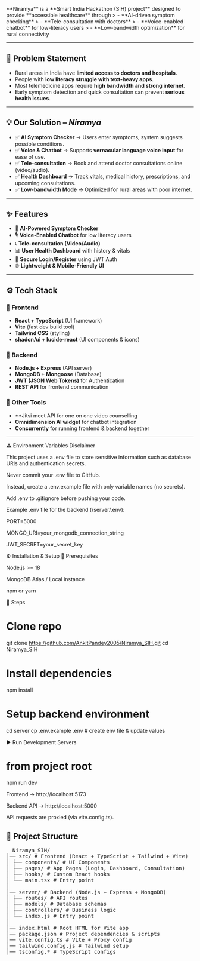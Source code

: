 <head>**Niramya** is a **Smart India Hackathon (SIH) project** designed to provide **accessible healthcare** through  </head>
> - **AI-driven symptom checking**  
> - **Tele-consultation with doctors**  
> - **Voice-enabled chatbot** for low-literacy users  
> - **Low-bandwidth optimization** for rural connectivity  

---

## 🏥 Problem Statement
- Rural areas in India have **limited access to doctors and hospitals**.  
- People with **low literacy struggle with text-heavy apps**.  
- Most telemedicine apps require **high bandwidth and strong internet**.  
- Early symptom detection and quick consultation can prevent **serious health issues**.  

---

## 💡 Our Solution – *Niramya*
- ✅ **AI Symptom Checker** → Users enter symptoms, system suggests possible conditions.  
- ✅ **Voice & Chatbot** → Supports **vernacular language voice input** for ease of use.  
- ✅ **Tele-consultation** → Book and attend doctor consultations online (video/audio).  
- ✅ **Health Dashboard** → Track vitals, medical history, prescriptions, and upcoming consultations.  
- ✅ **Low-bandwidth Mode** → Optimized for rural areas with poor internet.  

---

## ✨ Features
- 🤖 **AI-Powered Symptom Checker**  
- 🎙 **Voice-Enabled Chatbot** for low literacy users  
- 📞 **Tele-consultation (Video/Audio)**  
- 📊 **User Health Dashboard** with history & vitals  
- 🔐 **Secure Login/Register** using JWT Auth  
- 🌐 **Lightweight & Mobile-Friendly UI**  

---

## ⚙️ Tech Stack

### 🔹 Frontend
- **React + TypeScript** (UI framework)  
- **Vite** (fast dev build tool)  
- **Tailwind CSS** (styling)  
- **shadcn/ui + lucide-react** (UI components & icons)  

### 🔹 Backend
- **Node.js + Express** (API server)  
- **MongoDB + Mongoose** (Database)  
- **JWT (JSON Web Tokens)** for Authentication  
- **REST API** for frontend communication  


### 🔹 Other Tools
- **Jitsi meet API  for one on one video counselling
- **Omnidimension AI widget** for chatbot integration  
- **Concurrently** for running frontend & backend together  

---
⚠️ Environment Variables Disclaimer 


This project uses a .env file to store sensitive information such as database URIs and authentication secrets.

Never commit your .env file to GitHub.

Instead, create a .env.example file with only variable names (no secrets).

Add .env to .gitignore before pushing your code.


Example .env file for the backend (/server/.env):

PORT=5000

MONGO_URI=your_mongodb_connection_string

JWT_SECRET=your_secret_key


⚙️ Installation & Setup
🔑 Prerequisites


Node.js >= 18

MongoDB Atlas / Local instance

npm or yarn

🚀 Steps
# Clone repo
git clone https://github.com/AnkitPandey2005/Niramya_SIH.git
cd Niramya_SIH

# Install dependencies
npm install

# Setup backend environment
cd server
cp .env.example .env   # create env file & update values

▶️ Run Development Servers
# from project root
npm run dev


Frontend → http://localhost:5173

Backend API → http://localhost:5000

API requests are proxied (via vite.config.ts).

## 📂 Project Structure
<pre>
  Niramya_SIH/
│── src/ # Frontend (React + TypeScript + Tailwind + Vite)
│ ├── components/ # UI Components
│ ├── pages/ # App Pages (Login, Dashboard, Consultation)
│ ├── hooks/ # Custom React hooks
│ └── main.tsx # Entry point
│
│── server/ # Backend (Node.js + Express + MongoDB)
│ ├── routes/ # API routes
│ ├── models/ # Database schemas
│ ├── controllers/ # Business logic
│ └── index.js # Entry point
│
│── index.html # Root HTML for Vite app
│── package.json # Project dependencies & scripts
│── vite.config.ts # Vite + Proxy config
│── tailwind.config.js # Tailwind setup
│── tsconfig.* # TypeScript configs
</pre>
